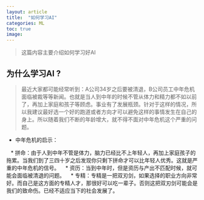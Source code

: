 ```yaml
---
layout: article
title:  "如何学习AI"
categories: ML
toc: true
image:
---
```


> 这篇内容主要介绍如何学习好AI

## 为什么学习AI ?
> 最近大家都可能经常听到：A公司34岁之后要被清退，B公司员工中年危机面临被裁等等新闻。也就是当人到中年的时候不管从体力和精力都不如以前了，再加上家庭和孩子等顾虑。事业有了发展瓶颈。针对于这样的情况，所以我建议最好选一个好的跑道或者方向才可以避免这样的事情发生在自己的身上。所以随着我们不断的年龄增大，就不得不面对中年危机这个严重的问题。

* 中年危机的启示：

    * 拼命：由于人到中年不管是体力，脑力已经比不上年轻人，再加上家庭孩子的拖累。当我们到了三四十岁之后发现你只剩下拼命才可以比年轻人优秀。这就是严重的中年危机的信号。
    * 资历：当到中年时，但是资历与产出不匹配时候，就可能会面临被清退的问题。
    * 专精：专精是一把双刃剑，如果选择的职业方向非常好。而自己是这方面的专精人才，那很好可以吃一辈子。否则这把双刃剑可能会是我们的致命伤。已经不适应当下的社会发展了。
    
    

